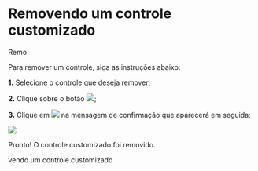 # Removendo um controle customizado

Remo

Para remover um controle, siga as instruções abaixo:

**1.** Selecione o controle que deseja remover;

**2.** Clique sobre o botão ![](http://www.gvinci.com.br/manual/excluibtgv5.png);

**3.** Clique em ![](http://www.gvinci.com.br/manual/sim-bt.png) na mensagem de confirmação que aparecerá em seguida;

![](http://www.gvinci.com.br/manual/removecust.zoom100.png)

Pronto! O controle customizado foi removido.

vendo um controle customizado

